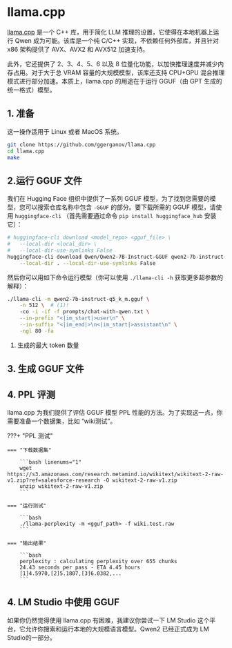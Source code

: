 # llama.cpp

[llama.cpp](https://github.com/ggerganov/llama.cpp) 是一个 C++ 库，用于简化 LLM 推理的设置，它使得在本地机器上运行 Qwen 成为可能。该库是一个纯 C/C++ 实现，不依赖任何外部库，并且针对 x86 架构提供了 AVX、AVX2 和 AVX512 加速支持。

此外，它还提供了 2、3、4、5、6 以及 8 位量化功能，以加快推理速度并减少内存占用。对于大于总 VRAM 容量的大规模模型，该库还支持 CPU+GPU 混合推理模式进行部分加速。本质上，llama.cpp 的用途在于运行 GGUF（由 GPT 生成的统一格式）模型。

## 1. 准备

这一操作适用于 Linux 或者 MacOS 系统。

```bash linenums="1"
git clone https://github.com/ggerganov/llama.cpp
cd llama.cpp
make
```

## 2.运行 GGUF 文件

我们在 Hugging Face 组织中提供了一系列 GGUF 模型，为了找到您需要的模型，您可以搜索仓库名称中包含 `-GGUF` 的部分。要下载所需的 GGUF 模型，请使用 `huggingface-cli` （首先需要通过命令 `pip install huggingface_hub` 安装它）：

```bash linenums="1"
# huggingface-cli download <model_repo> <gguf_file> \
#   --local-dir <local_dir> \
#   --local-dir-use-symlinks False
huggingface-cli download Qwen/Qwen2-7B-Instruct-GGUF qwen2-7b-instruct-q5_k_m.gguf \
    --local-dir . --local-dir-use-symlinks False
```

然后你可以用如下命令运行模型（你可以使用 `./llama-cli -h` 获取更多超参数的解释）：

```bash linenums="1"
./llama-cli -m qwen2-7b-instruct-q5_k_m.gguf \
    -n 512 \  # (1)!
    -co -i -if -f prompts/chat-with-qwen.txt \
    --in-prefix "<|im_start|>user\n" \
    --in-suffix "<|im_end|>\n<|im_start|>assistant\n" \
    -ngl 80 -fa
```

  1. 生成的最大 token 数量

## 3. 生成 GGUF 文件


## 4. PPL 评测

llama.cpp 为我们提供了评估 GGUF 模型 PPL 性能的方法。为了实现这一点，你需要准备一个数据集，比如 “wiki测试”。

???+ "PPL 测试"

    === "下载数据集"

        ```bash linenums="1"
        wget https://s3.amazonaws.com/research.metamind.io/wikitext/wikitext-2-raw-v1.zip?ref=salesforce-research -O wikitext-2-raw-v1.zip
        unzip wikitext-2-raw-v1.zip
        ```
    
    === "运行测试"

        ```bash
        ./llama-perplexity -m <gguf_path> -f wiki.test.raw
        ```

    === "输出结果"

        ```bash
        perplexity : calculating perplexity over 655 chunks
        24.43 seconds per pass - ETA 4.45 hours
        [1]4.5970,[2]5.1807,[3]6.0382,...
        ```

## 4. LM Studio 中使用 GGUF

如果你仍然觉得使用 llama.cpp 有困难，我建议你尝试一下 LM Studio 这个平台，它允许你搜索和运行本地的大规模语言模型。Qwen2 已经正式成为 LM Studio的一部分。

